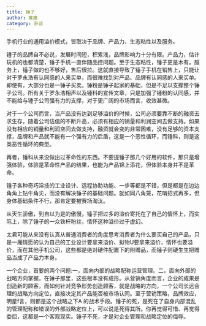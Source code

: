 ```yaml
---
title: 锤子
author: 寓庸
category: 杂谈
---
```

手机行业的通用溢价模式，皆取决于品牌、产品力、生态粘性以及服务。

 锤子的品牌自不必说，发展时间短，积累浅，品牌影响力十分有限。产品力，估计玩机的也都清楚，锤子手机一直伴随品控问题。至于生态粘性，锤子更是木有。服务上，锤子做的也不够好，售后很拉。这就直接导致了锤子手机在销售上，只能让对于罗永浩有认同感的人来买单，而很难找到对产品、品牌有认同感的人来买单。即使有，大部分也是一锤子买卖。锤粉是锤子起家的基础，但是不足以支撑整个锤子公司。所有关于罗永浩相声以及锤科的宣传文章，只是加强了锤粉的认同感，并不能给与锤子公司强有力的支撑，对于更广阔的市场而言，收效甚微。

 对于一个公司而言，当产品没有达到足够溢价的时候，公司必须要靠不断的融资去求生存，随着公司估值的不断升高，必须有相应的销量和利润空间去做支持。如果没有相应的销量和利润空间去做支持，融资就会变的非常困难，没有足够的资本支撑，品牌和产品就不能有一个强有力的后盾，这是一个恶性循环，而锤科，则是这类恶性循环的典型。

 再者，锤科从来没做出过革命性的东西。不要提锤子那几个好用的软件，那只是增强体验，体验是革命性产品的结果，也能为产品锦上添花，但体验本身并不是革命。

 锤子各种奇巧淫技的工业设计、远程协助功能、一步等都是不错，但是都是在边边角角上钻牛角尖，而没有解决锤子的基础问题。就如同八角笼，花哨招式再多，但身体基础条件不行，那肯定要被赛场淘汰。

 从天生骄傲，到自以为是的傲慢，锤子把过多的溢价寄托在了自己的情怀上，而实际上，除了锤子的一众铁杆粉丝，情怀这种溢价过于虚幻。

 太君可能从来没有认真从普通消费者的角度思考消费者为什么要买自己的产品，只是一厢情愿的认为自己的工业设计要拿来溢价、拟物U要拿来溢价，情怀也要溢价，而在其他手机公司，这些都是绝对硬件配置下的附赠品，而锤子则硬生生把赠品当成了产品力本身。

 一个企业，首要的两个问题:一，面向内部的战略配称运营管理。二，面向外部的战略方向掌握。在锤子那里，这些根本没有成形。从营销角度而言，企业的成果是创造新的顾客，而如何针对竞争形势创造顾客，就是战略的方向，一个公司长远合理的战略方向定位，直接决定其产品能否被市场认同。至于营销策略，品牌效应，明星f言，则都是这个战略之下A 的战术手段。锤子的死，是死在了自身内部混乱的管理配称和错误的外部战略定位上，可以说是死得其所。你再觉得可惜、再觉得委屈，这都是一个客观现实。锤子不死，才是对企业管理和战略定位的侮辱。